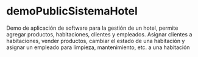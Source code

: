 # demoPublicSistemaHotel
Demo de aplicación de software para la gestión de un hotel, permite agregar productos, habitaciones, clientes y empleados. Asignar clientes a habitaciones, vender productos, cambiar el estado de una habitación y asignar un empleado para limpieza, mantenimiento, etc. a una habitación
